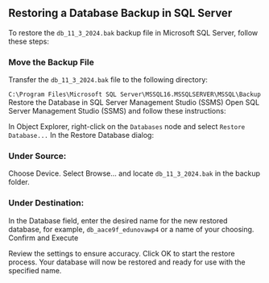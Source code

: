 ## Restoring a Database Backup in SQL Server

To restore the `db_11_3_2024.bak` backup file in Microsoft SQL Server, follow these steps:

### Move the Backup File

Transfer the `db_11_3_2024.bak` file to the following directory:

`C:\Program Files\Microsoft SQL Server\MSSQL16.MSSQLSERVER\MSSQL\Backup`
Restore the Database in SQL Server Management Studio (SSMS)
Open SQL Server Management Studio (SSMS) and follow these instructions:

In Object Explorer, right-click on the `Databases` node and select `Restore Database...`
In the Restore Database dialog:

### Under Source:

Choose Device.
Select Browse... and locate `db_11_3_2024.bak` in the backup folder.

### Under Destination:

In the Database field, enter the desired name for the new restored database, for example, `db_aace9f_edunovawp4` or a name of your choosing.
Confirm and Execute

Review the settings to ensure accuracy.
Click OK to start the restore process.
Your database will now be restored and ready for use with the specified name.
